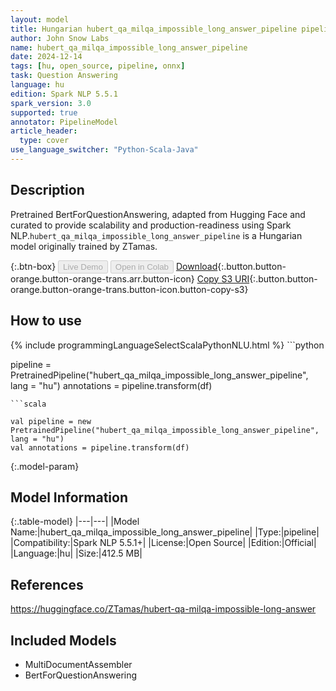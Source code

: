 ```yaml
---
layout: model
title: Hungarian hubert_qa_milqa_impossible_long_answer_pipeline pipeline BertForQuestionAnswering from ZTamas
author: John Snow Labs
name: hubert_qa_milqa_impossible_long_answer_pipeline
date: 2024-12-14
tags: [hu, open_source, pipeline, onnx]
task: Question Answering
language: hu
edition: Spark NLP 5.5.1
spark_version: 3.0
supported: true
annotator: PipelineModel
article_header:
  type: cover
use_language_switcher: "Python-Scala-Java"
---
```


## Description

Pretrained BertForQuestionAnswering, adapted from Hugging Face and curated to provide scalability and production-readiness using Spark NLP.`hubert_qa_milqa_impossible_long_answer_pipeline` is a Hungarian model originally trained by ZTamas.

{:.btn-box}
<button class="button button-orange" disabled>Live Demo</button>
<button class="button button-orange" disabled>Open in Colab</button>
[Download](https://s3.amazonaws.com/auxdata.johnsnowlabs.com/public/models/hubert_qa_milqa_impossible_long_answer_pipeline_hu_5.5.1_3.0_1734215817759.zip){:.button.button-orange.button-orange-trans.arr.button-icon}
[Copy S3 URI](s3://auxdata.johnsnowlabs.com/public/models/hubert_qa_milqa_impossible_long_answer_pipeline_hu_5.5.1_3.0_1734215817759.zip){:.button.button-orange.button-orange-trans.button-icon.button-copy-s3}

## How to use



<div class="tabs-box" markdown="1">
{% include programmingLanguageSelectScalaPythonNLU.html %}
```python

pipeline = PretrainedPipeline("hubert_qa_milqa_impossible_long_answer_pipeline", lang = "hu")
annotations =  pipeline.transform(df)   

```
```scala

val pipeline = new PretrainedPipeline("hubert_qa_milqa_impossible_long_answer_pipeline", lang = "hu")
val annotations = pipeline.transform(df)

```
</div>

{:.model-param}
## Model Information

{:.table-model}
|---|---|
|Model Name:|hubert_qa_milqa_impossible_long_answer_pipeline|
|Type:|pipeline|
|Compatibility:|Spark NLP 5.5.1+|
|License:|Open Source|
|Edition:|Official|
|Language:|hu|
|Size:|412.5 MB|

## References

https://huggingface.co/ZTamas/hubert-qa-milqa-impossible-long-answer

## Included Models

- MultiDocumentAssembler
- BertForQuestionAnswering